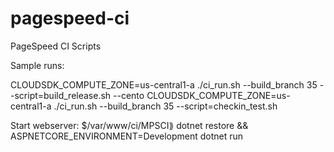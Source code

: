 # pagespeed-ci
PageSpeed CI Scripts


Sample runs:

CLOUDSDK_COMPUTE_ZONE=us-central1-a ./ci_run.sh --build_branch 35 --script=build_release.sh --cento
CLOUDSDK_COMPUTE_ZONE=us-central1-a ./ci_run.sh --build_branch 35 --script=checkin_test.sh


Start webserver:
$/var/www/ci/MPSCI⟫ dotnet restore && ASPNETCORE_ENVIRONMENT=Development dotnet run
